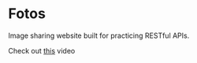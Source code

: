 # Fotos
Image sharing website built for practicing RESTful APIs.

Check out [this](https://youtu.be/FG8BsDtDRrc) video 
